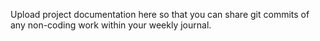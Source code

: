 Upload project documentation here so that you can share git commits of any non-coding work within your weekly journal.
